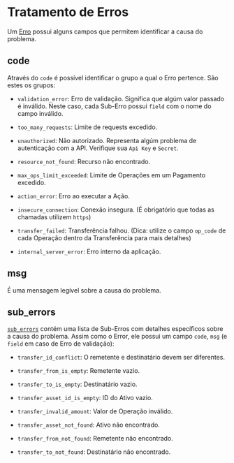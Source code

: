 # Tratamento de Erros

Um [Erro](#error) possui alguns campos que permitem identificar a causa do problema. 

## code

Através do `code` é possível identificar o grupo a qual o Erro pertence. São estes os grupos:

- `validation_error`: Erro de validação. Significa que algúm valor passado é inválido. 
Neste caso, cada Sub-Erro possui `field` com o nome do campo inválido.

- `too_many_requests`: Limite de requests excedido.

- `unauthorized`: Não autorizado. Representa algúm problema de autenticação com a API.
Verifique sua `Api Key` e `Secret`.

- `resource_not_found`: Recurso não encontrado.

- `max_ops_limit_exceeded`: Limite de Operações em um Pagamento excedido.

- `action_error`: Erro ao executar a Ação.

- `insecure_connection`: Conexão insegura. (É obrigatório que todas as chamadas utilizem `https`)

- `transfer_failed`: Transferência falhou. (Dica: utilize o campo `op_code` de cada Operação dentro da Transferência para mais detalhes)

- `internal_server_error`: Erro interno da aplicação.

## msg

É uma mensagem legível sobre a causa do problema.

## sub_errors

[`sub_errors`](#suberror) contém uma lista de Sub-Erros com detalhes específicos sobre a causa do problema. 
Assim como o Error, ele possui um campo `code`, `msg` (e `field` em caso de Erro de validação):

- `transfer_id_conflict`: O remetente e destinatário devem ser diferentes.

- `transfer_from_is_empty`: Remetente vazio.

- `transfer_to_is_empty`: Destinatário vazio.

- `transfer_asset_id_is_empty`: ID do Ativo vazio. 

- `transfer_invalid_amount`: Valor de Operação inválido.

- `transfer_asset_not_found`: Ativo não encontrado.

- `transfer_from_not_found`: Remetente não encontrado.

- `transfer_to_not_found`: Destinatário não encontrado.
